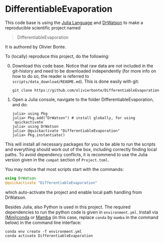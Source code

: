 # DifferentiableEvaporation

This code base is using the [Julia Language](https://julialang.org/) and
[DrWatson](https://juliadynamics.github.io/DrWatson.jl/stable/)
to make a reproducible scientific project named
> DifferentiableEvaporation

It is authored by Olivier Bonte.

To (locally) reproduce this project, do the following:

0. Download this code base. Notice that raw data are not included in the git-history and need to be downloaded independently (for more info on how to do so, the reader is referred to `scripts/data_download/README.md`). This is done easily with git:
   ```
   git clone https://github.com/olivierbonte/DifferentiableEvaporation
   ```
1. Open a Julia console, navigate to the folder DifferentiableEvaporation, and do:
   ```
   julia> using Pkg
   julia> Pkg.add("DrWatson") # install globally, for using `quickactivate`
   julia> using DrWatson
   julia> @quickactivate "DifferentiableEvaporation" 
   julia> Pkg.instantiate()
   ```

This will install all necessary packages for you to be able to run the scripts and
everything should work out of the box, including correctly finding local paths. To avoid dependency conflicts, it is recommend to use the Julia version given in the `compat` section of `Project.toml`. 

You may notice that most scripts start with the commands:
```julia
using DrWatson
@quickactivate "DifferentiableEvaporation"
```
which auto-activate the project and enable local path handling from DrWatson.

Besides Julia, also Python is used in this project. The required dependencies to run the python code is given in `environment.yml`. Install via [(Mini)conda](https://docs.anaconda.com/miniconda/) or [Mamba](https://mamba.readthedocs.io/en/latest/) (in this case, replace `conda` by `mamba` in the command below) in the command line interface:
```
conda env create -f environment.yml
conda activate DifferentiableEvaporation
```